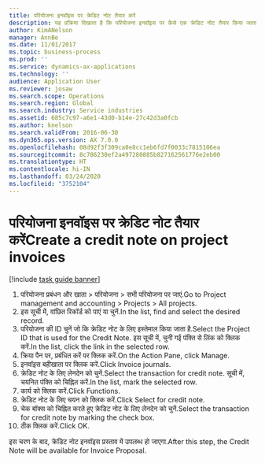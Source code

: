 ```yaml
---
title: परियोजना इनवॉइस पर क्रेडिट नोट तैयार करें
description: यह प्रक्रिया दिखाता है कि परियोजना इनवॉइस पर कैसे एक क्रेडिट नोट तैयार किया जाता है, जो पोस्ट किया जा चुका है.
author: KimANelson
manager: AnnBe
ms.date: 11/01/2017
ms.topic: business-process
ms.prod: ''
ms.service: dynamics-ax-applications
ms.technology: ''
audience: Application User
ms.reviewer: josaw
ms.search.scope: Operations
ms.search.region: Global
ms.search.industry: Service industries
ms.assetid: 685c7c97-a6e1-43d0-b14e-27c42d3a0fcb
ms.author: knelson
ms.search.validFrom: 2016-06-30
ms.dyn365.ops.version: AX 7.0.0
ms.openlocfilehash: 08d92f3f309ca0e8cc1eb6fd7f0033c7815106ea
ms.sourcegitcommit: 8c786230ef2a497280885b827162561776e2eb00
ms.translationtype: HT
ms.contentlocale: hi-IN
ms.lasthandoff: 03/24/2020
ms.locfileid: "3752104"
---
```

# <a name="create-a-credit-note-on-project-invoices"></a><span data-ttu-id="3767b-103">परियोजना इनवॉइस पर क्रेडिट नोट तैयार करें</span><span class="sxs-lookup"><span data-stu-id="3767b-103">Create a credit note on project invoices</span></span>

[!include [task guide banner](../../includes/task-guide-banner.md)]

1. <span data-ttu-id="3767b-104">परियोजना प्रबंधन और खाता > परियोजना > सभी परियोजना पर जाएं.</span><span class="sxs-lookup"><span data-stu-id="3767b-104">Go to Project management and accounting > Projects > All projects.</span></span> 
2. <span data-ttu-id="3767b-105">इस सूची में, वांछित रिकॉर्ड को पाएं या चुनें.</span><span class="sxs-lookup"><span data-stu-id="3767b-105">In the list, find and select the desired record.</span></span> 
3. <span data-ttu-id="3767b-106">परियोजना की ID चुनें जो कि क्रेडिट नोट के लिए इस्तेमाल किया जाता है.</span><span class="sxs-lookup"><span data-stu-id="3767b-106">Select the Project ID that is used for the Credit Note.</span></span> <span data-ttu-id="3767b-107">इस सूची में, चुनी गई पंक्ति से लिंक को क्लिक करें.</span><span class="sxs-lookup"><span data-stu-id="3767b-107">In the list, click the link in the selected row.</span></span> 
4. <span data-ttu-id="3767b-108">क्रिया पैन पर, प्रबंधित करें पर क्लिक करें.</span><span class="sxs-lookup"><span data-stu-id="3767b-108">On the Action Pane, click Manage.</span></span> 
5. <span data-ttu-id="3767b-109">इनवॉइस बहीखाता पर क्लिक करें.</span><span class="sxs-lookup"><span data-stu-id="3767b-109">Click Invoice journals.</span></span> 
6. <span data-ttu-id="3767b-110">क्रेडिट नोट के लिए लेनदेन को चुनें.</span><span class="sxs-lookup"><span data-stu-id="3767b-110">Select the transaction for credit note.</span></span> <span data-ttu-id="3767b-111">सूची में, चयनित पंक्ति को चिह्नित करें.</span><span class="sxs-lookup"><span data-stu-id="3767b-111">In the list, mark the selected row.</span></span> 
7. <span data-ttu-id="3767b-112">कार्य को क्लिक करें.</span><span class="sxs-lookup"><span data-stu-id="3767b-112">Click Functions.</span></span> 
8. <span data-ttu-id="3767b-113">क्रेडिट नोट के लिए चयन को क्लिक करें.</span><span class="sxs-lookup"><span data-stu-id="3767b-113">Click Select for credit note.</span></span> 
9. <span data-ttu-id="3767b-114">चेक बॉक्स को चिह्नित करते हुए क्रेडिट नोट के लिए लेनदेन को चुनें.</span><span class="sxs-lookup"><span data-stu-id="3767b-114">Select the transaction for credit note by marking the check box.</span></span>
10. <span data-ttu-id="3767b-115"> ठीक क्लिक करें.</span><span class="sxs-lookup"><span data-stu-id="3767b-115">Click OK.</span></span> 

<span data-ttu-id="3767b-116">इस चरण के बाद, क्रेडिट नोट इनवॉइस प्रस्ताव में उपलब्ध हो जाएगा.</span><span class="sxs-lookup"><span data-stu-id="3767b-116">After this step, the Credit Note will be available for Invoice Proposal.</span></span>
